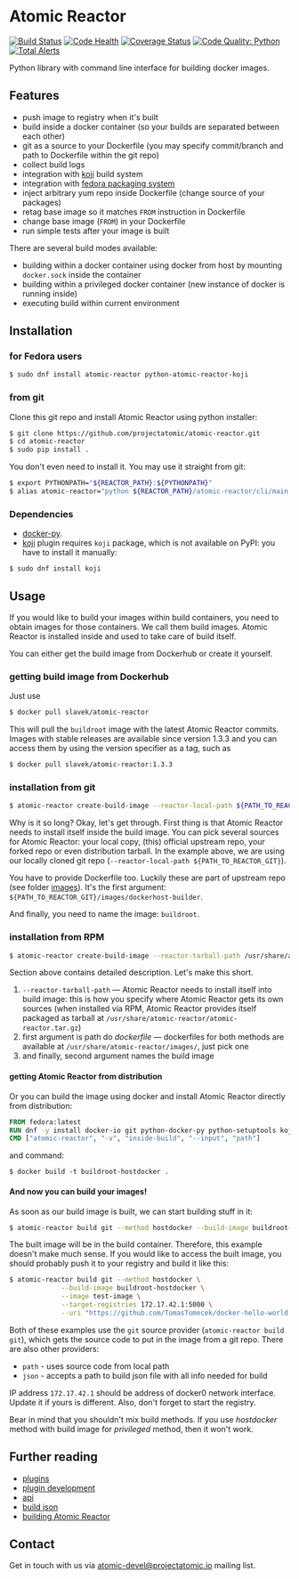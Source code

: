Atomic Reactor
==============

[![Build Status](https://travis-ci.org/projectatomic/atomic-reactor.svg?branch=master)](https://travis-ci.org/projectatomic/atomic-reactor)
[![Code Health](https://landscape.io/github/projectatomic/atomic-reactor/master/landscape.svg?style=flat)](https://landscape.io/github/projectatomic/atomic-reactor/master)
[![Coverage Status](https://coveralls.io/repos/projectatomic/atomic-reactor/badge.svg?branch=master)](https://coveralls.io/r/projectatomic/atomic-reactor?branch=master)
[![Code Quality: Python](https://img.shields.io/lgtm/grade/python/g/projectatomic/atomic-reactor.svg?logo=lgtm&logoWidth=18)](https://lgtm.com/projects/g/projectatomic/atomic-reactor/context:python)
[![Total Alerts](https://img.shields.io/lgtm/alerts/g/projectatomic/atomic-reactor.svg?logo=lgtm&logoWidth=18)](https://lgtm.com/projects/g/projectatomic/atomic-reactor/alerts)

Python library with command line interface for building docker images.

## Features

 * push image to registry when it's built
 * build inside a docker container (so your builds are separated between each other)
 * git as a source to your Dockerfile (you may specify commit/branch and path to Dockerfile within the git repo)
 * collect build logs
 * integration with
   [koji](https://github.com/projectatomic/atomic-reactor/blob/master/docs/koji.md) build system
 * integration with [fedora packaging system](http://fedoraproject.org/wiki/Package_maintenance_guide)
 * inject arbitrary yum repo inside Dockerfile (change source of your packages)
 * retag base image so it matches `FROM` instruction in Dockerfile
 * change base image (`FROM`) in your Dockerfile
 * run simple tests after your image is built

There are several build modes available:

 * building within a docker container using docker from host by mounting `docker.sock` inside the container
 * building within a privileged docker container (new instance of docker is running inside)
 * executing build within current environment


## Installation

### for Fedora users

```bash
$ sudo dnf install atomic-reactor python-atomic-reactor-koji
```

### from git

Clone this git repo and install Atomic Reactor using python installer:

```bash
$ git clone https://github.com/projectatomic/atomic-reactor.git
$ cd atomic-reactor
$ sudo pip install .
```

You don't even need to install it. You may use it straight from git:

```bash
$ export PYTHONPATH="${REACTOR_PATH}:${PYTHONPATH}"
$ alias atomic-reactor="python ${REACTOR_PATH}/atomic-reactor/cli/main.py"
```

### Dependencies

 * [docker-py](https://github.com/docker/docker-py).
 * [koji](https://github.com/projectatomic/atomic-reactor/blob/master/atomic_reactor/plugins/pre_koji.py) plugin requires `koji` package, which is not available on PyPI: you have to install it manually:
```
$ sudo dnf install koji
```

## Usage

If you would like to build your images within build containers, you need to obtain images for those containers. We call them build images. Atomic Reactor is installed inside and used to take care of build itself.

You can either get the build image from Dockerhub or create it yourself.

### getting build image from Dockerhub

Just use

```bash
$ docker pull slavek/atomic-reactor
```

This will pull the `buildroot` image with the latest Atomic Reactor commits. Images with stable releases are available since version 1.3.3 and you can access them by using the version specifier as a tag, such as

```bash
$ docker pull slavek/atomic-reactor:1.3.3
```

### installation from git

```bash
$ atomic-reactor create-build-image --reactor-local-path ${PATH_TO_REACTOR_GIT} ${PATH_TO_REACTOR_GIT}/images/dockerhost-builder buildroot
```

Why is it so long? Okay, let's get through. First thing is that Atomic Reactor needs to install itself inside the build image. You can pick several sources for Atomic Reactor: your local copy, (this) official upstream repo, your forked repo or even distribution tarball. In the example above, we are using our locally cloned git repo (`--reactor-local-path ${PATH_TO_REACTOR_GIT}`).

You have to provide Dockerfile too. Luckily these are part of upstream repo (see folder [images](https://github.com/projectatomic/atomic-reactor/tree/master/images)). It's the first argument: `${PATH_TO_REACTOR_GIT}/images/dockerhost-builder`.

And finally, you need to name the image: `buildroot`.

### installation from RPM

```bash
$ atomic-reactor create-build-image --reactor-tarball-path /usr/share/atomic-reactor/atomic-reactor.tar.gz /usr/share/atomic-reactor/images/dockerhost-builder buildroot-fedora
```

Section above contains detailed description. Let's make this short.

1. `--reactor-tarball-path` — Atomic Reactor needs to install itself into build image: this is how you specify where Atomic Reactor gets its own sources (when installed via RPM, Atomic Reactor provides itself packaged as tarball at `/usr/share/atomic-reactor/atomic-reactor.tar.gz`)
2. first argument is path do _dockerfile_ — dockerfiles for both methods are available at `/usr/share/atomic-reactor/images/`, just pick one
3. and finally, second argument names the build image

#### getting Atomic Reactor from distribution

Or you can build the image using docker and install Atomic Reactor directly from distribution:

```dockerfile
FROM fedora:latest
RUN dnf -y install docker-io git python-docker-py python-setuptools koji atomic-reactor && dnf clean all
CMD ["atomic-reactor", "-v", "inside-build", "--input", "path"]
```

and command:

```
$ docker build -t buildroot-hostdocker .
```

#### And now you can build your images!

As soon as our build image is built, we can start building stuff in it:

```bash
$ atomic-reactor build git --method hostdocker --build-image buildroot-hostdocker --image test-image --uri "https://github.com/TomasTomecek/docker-hello-world.git"
```

The built image will be in the build container. Therefore, this example doesn't make much sense. If you would like to access the built image, you should probably push it to your registry and build it like this:

```bash
$ atomic-reactor build git --method hostdocker \
             --build-image buildroot-hostdocker \
             --image test-image \
             --target-registries 172.17.42.1:5000 \
             --uri "https://github.com/TomasTomecek/docker-hello-world.git"
```

Both of these examples use the `git` source provider (`atomic-reactor build git`), which gets the source code to put in the image from a git repo. There are also other providers:
 * `path` - uses source code from local path
 * `json` - accepts a path to build json file with all info needed for build

IP address `172.17.42.1` should be address of docker0 network interface. Update it if yours is different. Also, don't forget to start the registry.


Bear in mind that you shouldn't mix build methods. If you use _hostdocker_ method with build image for _privileged_ method, then it won't work.


## Further reading

 * [plugins](https://github.com/projectatomic/atomic-reactor/blob/master/docs/plugins.md)
 * [plugin development](https://github.com/projectatomic/atomic-reactor/blob/master/docs/plugin_development.md)
 * [api](https://github.com/projectatomic/atomic-reactor/blob/master/docs/api.md)
 * [build json](https://github.com/projectatomic/atomic-reactor/blob/master/docs/build_json.md)
 * [building Atomic Reactor](https://github.com/projectatomic/atomic-reactor/blob/master/docs/releasing.md)

## Contact

Get in touch with us via [atomic-devel@projectatomic.io](https://lists.projectatomic.io/mailman/listinfo/atomic-devel) mailing list.
